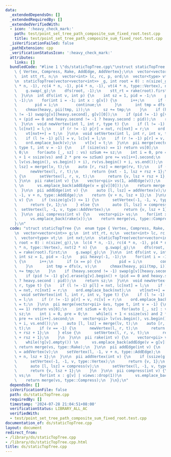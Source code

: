 ```yaml
---
data:
  _extendedDependsOn: []
  _extendedRequiredBy: []
  _extendedVerifiedWith:
  - icon: ':heavy_check_mark:'
    path: test/point_set_tree_path_composite_sum_fixed_root.test.cpp
    title: test/point_set_tree_path_composite_sum_fixed_root.test.cpp
  _isVerificationFailed: false
  _pathExtension: cpp
  _verificationStatusIcon: ':heavy_check_mark:'
  attributes:
    links: []
  bundledCode: "#line 1 \"ds/staticTopTree.cpp\"\nstruct staticTopTree {\n  enum type\
    \ { Vertex, Compress, Rake, AddEdge, AddVertex};\n\n  vector<vector<int>> g;\n\
    \  int stt_rt, n;\n  vector<int> lc, rc, p, ord;\n  vector<type> vt;\n  int nxt;\n\
    \n  staticTopTree(vector<vector<int>> _g, int root = 0) : n(size(_g)),\n  lc(4\
    \ * n, -1), rc(4 * n, -1), p(4 * n, -1), vt(4 * n, type::Vertex), nxt(2 * n) {\n\
    \    g.swap(_g);\n    dfs(root, -1);\n    stt_rt = rake(root).first;\n    g.swap(_g);\n\
    \  }\n\n  int dfs(int v, int p) {\n    int sz = 1, pid = -1;\n    pii heavy(-1,\
    \ -1);\n    for(int i = -1; int x : g[v]) {\n      i++;\n      if (x == p) {\n\
    \        pid = i;\n        continue;\n      }\n      int tmp = dfs(x, v);\n  \
    \    chmax(heavy, pii(tmp, i));\n      sz += tmp;\n    }\n    if (heavy.second\
    \ != -1) swap(g[v][heavy.second], g[v][0]);\n    if (pid != -1) g[v].erase(g[v].begin()\
    \ + (pid == 0 and heavy.second != -1 ? heavy.second : pid));\n    return sz;\n\
    \  }\n\n  void newVertex(int l, int r, type t) {\n    if (l != -1) p[l] = nxt,\
    \ lc[nxt] = l;\n    if (r != -1) p[r] = nxt, rc[nxt] = r;\n    ord.emplace_back(nxt);\n\
    \    vt[nxt++] = t;\n  }\n\n  void setVertex(int l, int r, int v, type t) {\n\
    \    if (l != -1) p[l] = v, lc[v] = l;\n    if (r != -1) p[r] = v, rc[v] = r;\n\
    \    ord.emplace_back(v);\n    vt[v] = t;\n  }\n\n  pii merge(vector<pii> &vs,\
    \ type t, int v = -1) {\n    if (size(vs) == 1) return vs[0];\n    int szSum =\
    \ 0;\n    for(auto [_, sz] : vs) szSum += sz;\n    int i = 0, pre = 0;\n    while(i\
    \ + 1 < ssize(vs) and 2 * pre <= szSum) pre += vs[i++].second;\n    vector<pii>\
    \ lv(vs.begin(), vs.begin() + i), rv(vs.begin() + i, vs.end());\n    auto [l,\
    \ lsz] = merge(lv, t);\n    auto [r, rsz] = merge(rv, t);\n    if (v == -1) {\n\
    \      newVertex(l, r, t);\n      return {nxt - 1, lsz + rsz + 1};\n    } else\
    \ {\n      setVertex(l, r, v, t);\n      return {v, lsz + rsz + 1};\n    }\n \
    \ }\n\n  pii rake(int v) {\n    vector<pii> vs(1, addEdge(v));\n    while(!g[v].empty())\
    \ \n      vs.emplace_back(addEdge(v = g[v][0]));\n    return merge(vs, type::Rake);\n\
    \  }\n\n  pii addEdge(int v) {\n    auto [l, lsz] = addVertex(v);\n    setVertex(l,\
    \ -1, v + n, type::AddEdge);\n    return {v + n, lsz + 1};\n  }\n\n  pii addVertex(int\
    \ v) {\n    if (ssize(g[v]) <= 1) {\n      setVertex(-1, -1, v, type::Vertex);\n\
    \      return {v, 1};\n    } else {\n      auto [l, lsz] = compress(v);\n    \
    \  setVertex(l, -1, v, type::AddVertex);\n      return {v, lsz + 1};\n    }\n\
    \  }\n\n  pii compress(int v) {\n    vector<pii> vs;\n    for(int x : g[v] | views::drop(1))\n\
    \      vs.emplace_back(rake(x));\n    return merge(vs, type::Compress);\n  }\n\
    };\n"
  code: "struct staticTopTree {\n  enum type { Vertex, Compress, Rake, AddEdge, AddVertex};\n\
    \n  vector<vector<int>> g;\n  int stt_rt, n;\n  vector<int> lc, rc, p, ord;\n\
    \  vector<type> vt;\n  int nxt;\n\n  staticTopTree(vector<vector<int>> _g, int\
    \ root = 0) : n(size(_g)),\n  lc(4 * n, -1), rc(4 * n, -1), p(4 * n, -1), vt(4\
    \ * n, type::Vertex), nxt(2 * n) {\n    g.swap(_g);\n    dfs(root, -1);\n    stt_rt\
    \ = rake(root).first;\n    g.swap(_g);\n  }\n\n  int dfs(int v, int p) {\n   \
    \ int sz = 1, pid = -1;\n    pii heavy(-1, -1);\n    for(int i = -1; int x : g[v])\
    \ {\n      i++;\n      if (x == p) {\n        pid = i;\n        continue;\n  \
    \    }\n      int tmp = dfs(x, v);\n      chmax(heavy, pii(tmp, i));\n      sz\
    \ += tmp;\n    }\n    if (heavy.second != -1) swap(g[v][heavy.second], g[v][0]);\n\
    \    if (pid != -1) g[v].erase(g[v].begin() + (pid == 0 and heavy.second != -1\
    \ ? heavy.second : pid));\n    return sz;\n  }\n\n  void newVertex(int l, int\
    \ r, type t) {\n    if (l != -1) p[l] = nxt, lc[nxt] = l;\n    if (r != -1) p[r]\
    \ = nxt, rc[nxt] = r;\n    ord.emplace_back(nxt);\n    vt[nxt++] = t;\n  }\n\n\
    \  void setVertex(int l, int r, int v, type t) {\n    if (l != -1) p[l] = v, lc[v]\
    \ = l;\n    if (r != -1) p[r] = v, rc[v] = r;\n    ord.emplace_back(v);\n    vt[v]\
    \ = t;\n  }\n\n  pii merge(vector<pii> &vs, type t, int v = -1) {\n    if (size(vs)\
    \ == 1) return vs[0];\n    int szSum = 0;\n    for(auto [_, sz] : vs) szSum +=\
    \ sz;\n    int i = 0, pre = 0;\n    while(i + 1 < ssize(vs) and 2 * pre <= szSum)\
    \ pre += vs[i++].second;\n    vector<pii> lv(vs.begin(), vs.begin() + i), rv(vs.begin()\
    \ + i, vs.end());\n    auto [l, lsz] = merge(lv, t);\n    auto [r, rsz] = merge(rv,\
    \ t);\n    if (v == -1) {\n      newVertex(l, r, t);\n      return {nxt - 1, lsz\
    \ + rsz + 1};\n    } else {\n      setVertex(l, r, v, t);\n      return {v, lsz\
    \ + rsz + 1};\n    }\n  }\n\n  pii rake(int v) {\n    vector<pii> vs(1, addEdge(v));\n\
    \    while(!g[v].empty()) \n      vs.emplace_back(addEdge(v = g[v][0]));\n   \
    \ return merge(vs, type::Rake);\n  }\n\n  pii addEdge(int v) {\n    auto [l, lsz]\
    \ = addVertex(v);\n    setVertex(l, -1, v + n, type::AddEdge);\n    return {v\
    \ + n, lsz + 1};\n  }\n\n  pii addVertex(int v) {\n    if (ssize(g[v]) <= 1) {\n\
    \      setVertex(-1, -1, v, type::Vertex);\n      return {v, 1};\n    } else {\n\
    \      auto [l, lsz] = compress(v);\n      setVertex(l, -1, v, type::AddVertex);\n\
    \      return {v, lsz + 1};\n    }\n  }\n\n  pii compress(int v) {\n    vector<pii>\
    \ vs;\n    for(int x : g[v] | views::drop(1))\n      vs.emplace_back(rake(x));\n\
    \    return merge(vs, type::Compress);\n  }\n};\n"
  dependsOn: []
  isVerificationFile: false
  path: ds/staticTopTree.cpp
  requiredBy: []
  timestamp: '2024-07-28 21:04:51+08:00'
  verificationStatus: LIBRARY_ALL_AC
  verifiedWith:
  - test/point_set_tree_path_composite_sum_fixed_root.test.cpp
documentation_of: ds/staticTopTree.cpp
layout: document
redirect_from:
- /library/ds/staticTopTree.cpp
- /library/ds/staticTopTree.cpp.html
title: ds/staticTopTree.cpp
---
```

